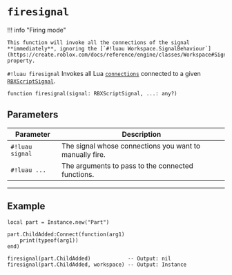 # `firesignal`

!!! info "Firing mode"

    This function will invoke all the connections of the signal **immediately**, ignoring the [`#!luau Workspace.SignalBehaviour`](https://create.roblox.com/docs/reference/engine/classes/Workspace#SignalBehavior) property.

`#!luau firesignal` Invokes all Lua [`connections`](https://create.roblox.com/docs/reference/engine/datatypes/RBXScriptConnection) connected to a given [`RBXScriptSignal`](https://create.roblox.com/docs/reference/engine/datatypes/RBXScriptSignal).

```luau
function firesignal(signal: RBXScriptSignal, ...: any?)
```

## Parameters

| Parameter         | Description                                            |
|------------------|--------------------------------------------------------|
| `#!luau signal`    | The signal whose connections you want to manually fire. |
| `#!luau ...`       | The arguments to pass to the connected functions.       |

---

## Example

```luau title="Manually firing a signal with and without arguments" linenums="1"
local part = Instance.new("Part")

part.ChildAdded:Connect(function(arg1)
    print(typeof(arg1))
end)

firesignal(part.ChildAdded)            -- Output: nil
firesignal(part.ChildAdded, workspace) -- Output: Instance
```
